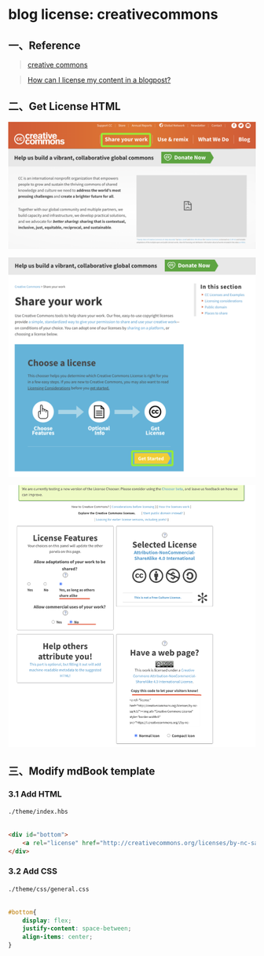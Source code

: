 # blog license: creativecommons

## 一、Reference

> [creative commons](https://creativecommons.org/)

> [How can I license my content in a blogpost?](https://opensource.stackexchange.com/questions/365/how-can-i-license-my-content-in-a-blogpost)

## 二、Get License HTML

![license](https://github.com/Kua-Fu/blog-book-images/blob/main/mdbook/license1.png?raw=true)

![license](https://github.com/Kua-Fu/blog-book-images/blob/main/mdbook/license2.png?raw=true)

![license](https://github.com/Kua-Fu/blog-book-images/blob/main/mdbook/license3.png?raw=true)

## 三、Modify mdBook template

### 3.1 Add HTML 

`./theme/index.hbs`

```html

<div id="bottom"> 
	<a rel="license" href="http://creativecommons.org/licenses/by-nc-sa/4.0/"><img alt="Creative Commons License" style="border-width:0" src="https://i.creativecommons.org/l/by-nc-sa/4.0/88x31.png" /></a>
</div>   	 
```

### 3.2 Add CSS

`./theme/css/general.css`

```CSS

#bottom{
    display: flex;
    justify-content: space-between;
    align-items: center;
}


```

